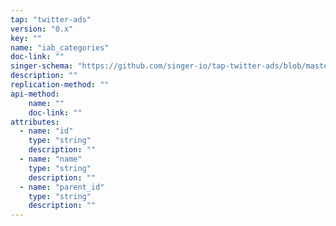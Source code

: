 ```yaml
---
tap: "twitter-ads"
version: "0.x"
key: ""
name: "iab_categories"
doc-link: ""
singer-schema: "https://github.com/singer-io/tap-twitter-ads/blob/master/tap_twitter_ads/schemas/iab_categories.json"
description: ""
replication-method: ""
api-method:
    name: ""
    doc-link: ""
attributes:
  - name: "id"
    type: "string"
    description: ""
  - name: "name"
    type: "string"
    description: ""
  - name: "parent_id"
    type: "string"
    description: ""
---
```

